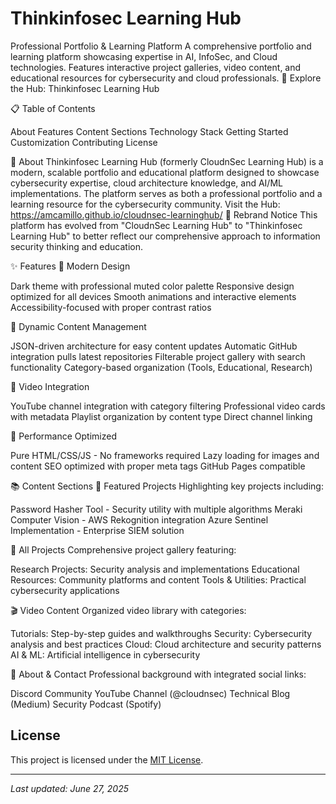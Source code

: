 # Thinkinfosec Learning Hub
Professional Portfolio & Learning Platform
A comprehensive portfolio and learning platform showcasing expertise in AI, InfoSec, and Cloud technologies. Features interactive project galleries, video content, and educational resources for cybersecurity and cloud professionals.
🚀 Explore the Hub: Thinkinfosec Learning Hub

📋 Table of Contents

About
Features
Content Sections
Technology Stack
Getting Started
Customization
Contributing
License


🎯 About
Thinkinfosec Learning Hub (formerly CloudnSec Learning Hub) is a modern, scalable portfolio and educational platform designed to showcase cybersecurity expertise, cloud architecture knowledge, and AI/ML implementations. The platform serves as both a professional portfolio and a learning resource for the cybersecurity community.
Visit the Hub: https://amcamillo.github.io/cloudnsec-learninghub/
🔄 Rebrand Notice
This platform has evolved from "CloudnSec Learning Hub" to "Thinkinfosec Learning Hub" to better reflect our comprehensive approach to information security thinking and education.

✨ Features
🎨 Modern Design

Dark theme with professional muted color palette
Responsive design optimized for all devices
Smooth animations and interactive elements
Accessibility-focused with proper contrast ratios

📱 Dynamic Content Management

JSON-driven architecture for easy content updates
Automatic GitHub integration pulls latest repositories
Filterable project gallery with search functionality
Category-based organization (Tools, Educational, Research)

🎥 Video Integration

YouTube channel integration with category filtering
Professional video cards with metadata
Playlist organization by content type
Direct channel linking

🚀 Performance Optimized

Pure HTML/CSS/JS - No frameworks required
Lazy loading for images and content
SEO optimized with proper meta tags
GitHub Pages compatible


📚 Content Sections
🌟 Featured Projects
Highlighting key projects including:

Password Hasher Tool - Security utility with multiple algorithms
Meraki Computer Vision - AWS Rekognition integration
Azure Sentinel Implementation - Enterprise SIEM solution

🔧 All Projects
Comprehensive project gallery featuring:

Research Projects: Security analysis and implementations
Educational Resources: Community platforms and content
Tools & Utilities: Practical cybersecurity applications

🎬 Video Content
Organized video library with categories:

Tutorials: Step-by-step guides and walkthroughs
Security: Cybersecurity analysis and best practices
Cloud: Cloud architecture and security patterns
AI & ML: Artificial intelligence in cybersecurity

👤 About & Contact
Professional background with integrated social links:

Discord Community
YouTube Channel (@cloudnsec)
Technical Blog (Medium)
Security Podcast (Spotify)

## License

This project is licensed under the [MIT License](LICENSE).

---

_Last updated: June 27, 2025_

